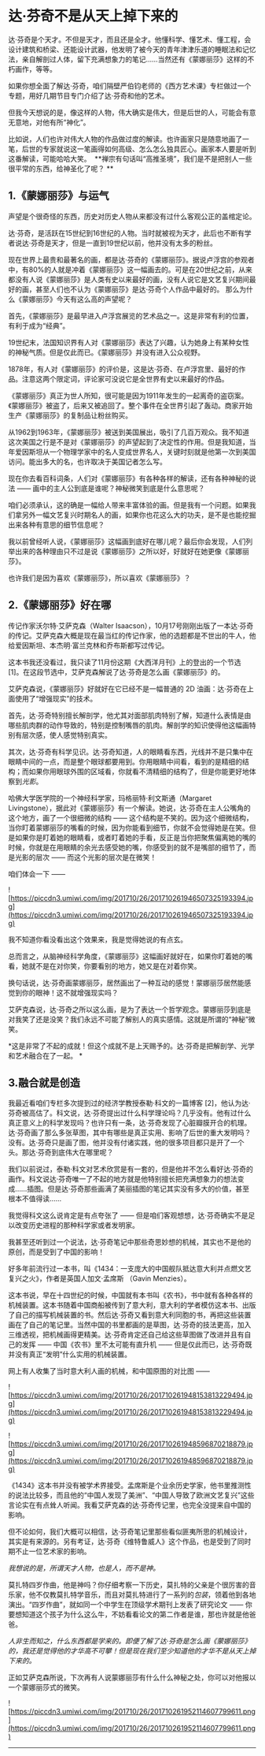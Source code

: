 # 达·芬奇不是从天上掉下来的

达·芬奇是个天才。不但是天才，而且还是全才。他懂科学、懂艺术、懂工程，会设计建筑和桥梁、还能设计武器，他发明了被今天的青年津津乐道的睡眠法和记忆法，亲自解剖过人体，留下充满想象力的笔记……当然还有《蒙娜丽莎》这样的不朽画作，等等。

如果你想全面了解达·芬奇，咱们隔壁严伯钧老师的《西方艺术课》专栏做过一个专题，用好几期节目专门介绍了达·芬奇和他的艺术。

但我今天想说的是，像这样的人物，伟大确实是伟大，但是后世的人，可能会有意无意地，对他有所“神化”。

比如说，人们也许对伟大人物的作品做过度的解读。也许画家只是随意地画了一笔，后世的专家就说这一笔画得如何高级、怎么怎么独具匠心。画家本人要是听到这番解读，可能哈哈大笑。  **禅宗有句话叫“高推圣境”，我们是不是把别人一些很平常的东西，给神圣化了呢？ **

## 1.《蒙娜丽莎》与运气

声望是个很奇怪的东西，历史对历史人物从来都没有过什么客观公正的盖棺定论。

达·芬奇，是活跃在15世纪到16世纪的人物。当时就被视为天才，此后也不断有学者说达·芬奇是天才，但是一直到19世纪以前，他并没有太多的粉丝。

现在世界上最贵和最著名的画，都是达·芬奇的《蒙娜丽莎》。据说卢浮宫的参观者中，有80%的人就是冲着《蒙娜丽莎》这一幅画去的。可是在20世纪之前，从来都没有人说《蒙娜丽莎》是人类有史以来最好的画，没有人说它是文艺复兴期间最好的画，甚至人们也不认为《蒙娜丽莎》是达·芬奇个人作品中最好的。 那么为什么《蒙娜丽莎》今天有这么高的声望呢？

首先，《蒙娜丽莎》是最早进入卢浮宫展览的艺术品之一。这是非常有利的位置，有利于成为“经典”。

19世纪末，法国知识界有人对《蒙娜丽莎》表达了兴趣，认为她身上有某种女性的神秘气质。但是仅此而已。《蒙娜丽莎》并没有进入公众视野。

1878年，有人对《蒙娜丽莎》的评价是，这是达·芬奇、在卢浮宫里、最好的作品。注意这两个限定词，评论家可没说它是全世界有史以来最好的作品。

《蒙娜丽莎》真正为世人所知，很可能是因为1911年发生的一起离奇的盗窃案。《蒙娜丽莎》被盗了，后来又被追回了。整个事件在全世界引起了轰动。商家开始生产《蒙娜丽莎》的复制品让粉丝购买。

从1962到1963年，《蒙娜丽莎》被送到美国展出，吸引了几百万观众。我不知道这次美国之行是不是对《蒙娜丽莎》的声望起到了决定性的作用。但是我知道，当年爱因斯坦从一个物理学家中的名人变成世界名人，关键时刻就是他第一次到美国访问。能出多大的名，也许取决于美国记者怎么写。

现在你去看百科词条，人们对《蒙娜丽莎》有各种各样的解读，还有各种神秘的说法 —— 画中的主人公到底是谁呢？神秘微笑到底是什么意思呢？

咱们必须承认，这的确是一幅给人带来丰富体验的画。但是我有一个问题。如果我们拿另外一幅文艺复兴时期名人的画，如果你也花这么大的功夫，是不是也能挖掘出来各种有意思的细节信息呢？

我以前曾经听人说，《蒙娜丽莎》这幅画到底好在哪儿呢？最后你会发现，人们列举出来的各种理由只不过是说《蒙娜丽莎》之所以好，好就好在她更像《蒙娜丽莎》。

也许我们是因为喜欢《蒙娜丽莎》，所以喜欢《蒙娜丽莎》？ 

## 2.《蒙娜丽莎》好在哪

传记作家沃尔特·艾萨克森（Walter Isaacson），10月17号刚刚出版了一本达·芬奇的传记。艾萨克森大概是现在最当红的传记作家，他的选题都是不世出的牛人，他给爱因斯坦、本杰明·富兰克林和乔布斯都写过传记。

这本书我还没看过，我只读了11月份这期《大西洋月刊》上的登出的一个节选 [1]。在这段节选中，艾萨克森解说了达·芬奇是怎么画《蒙娜丽莎》的。

艾萨克森说，《蒙娜丽莎》好就好在它已经不是一幅普通的 2D 油画：达·芬奇在上面使用了“增强现实”的技术。

首先，达·芬奇特别擅长解剖学，他尤其对面部肌肉特别了解，知道什么表情是由哪些肌肉群的动作导致的，特别是控制嘴唇的肌肉。解剖学的知识使得他这幅画特别有层次感，使人感觉特别真实。

其次，达·芬奇有科学见识。达·芬奇知道，人的眼睛看东西，光线并不是只集中在眼睛中间的一点，而是整个眼球都要用到。你用眼睛中间看，看到的是精细的结构；而如果你用眼球外围的区域看，你就看不清精细的结构了，但是你能更好地体察到*光影*。

哈佛大学医学院的一个神经科学家，玛格丽特·利文斯通（Margaret Livingstone），据此对《蒙娜丽莎》有一个解读。她说，达·芬奇在主人公嘴角的这个地方，画了一个很细微的结构 —— 这个结构是不笑的。因为这个细微结构，当你盯着蒙娜丽莎的嘴看的时候，因为你能看到细节，你就不会觉得她是在笑。但是如果你是盯着她的眼睛看，或者盯着她的手看，反正是当你把聚焦偏离她的嘴的时候，你就是在用眼睛的余光去感受她的嘴，你感受到的就不是嘴部的细节了，而是光影的层次 —— 而这个光影的层次是在微笑！

咱们体会一下 ——  

![https://piccdn3.umiwi.com/img/201710/26/201710261946507325193394.jpg](https://piccdn3.umiwi.com/img/201710/26/201710261946507325193394.jpg)

我不知道你看没看出这个效果来，我是觉得她说的有点玄。

总而言之，从脑神经科学角度，《蒙娜丽莎》这幅画好就好在，如果你盯着她的嘴看，她就不是在对你笑，你要看别的地方，她又是在对着你笑。

换句话说，达·芬奇画蒙娜丽莎，居然画出了一种互动的感觉！蒙娜丽莎居然能感觉到你的眼神！这不就增强现实吗？

艾萨克森说，达·芬奇之所以这么画，是为了表达一个哲学观念。蒙娜丽莎到底是对我笑了还是没笑？我们永远不可能了解别人的真实感情。这就是所谓的“神秘”微笑。

 *这是非常了不起的成就！但这个成就不是上天赐予的。达·芬奇是把解剖学、光学和艺术融合在了一起。 *

## 3.融合就是创造

我最近看咱们专栏多次提到过的经济学教授泰勒·科文的一篇博客 [2]，他认为达·芬奇被高估了。科文说，达·芬奇提出过什么科学理论吗？几乎没有。他有过什么真正意义上的科学发现吗？也许只有一条，达·芬奇发现了心脏瓣膜开合的机理。达·芬奇画了那么多张草图，其中有哪些是真正实用、影响了后世的重大发明吗？没有。达·芬奇只是画了图，他并没有付诸实践，他的很多项目都只是开了一个头。那达·芬奇到底伟大在哪里呢？

我们以前说过，泰勒·科文对艺术欣赏是有一套的，但是他并不怎么看好达·芬奇的画作。科文说达·芬奇唯一了不起的地方就是他特别擅长把充满想象力的想法变成……插图。但是达·芬奇那些画满了美丽插图的笔记其实没有多大的价值，甚至根本不值得读……

我觉得科文这么说肯定是有点夸张了 —— 但是咱们客观想想，达·芬奇确实不是足以改变历史进程的那种科学家或者发明家。

我甚至还听到过一个说法，达·芬奇笔记中那些奇思妙想的机械，其实也不是他的原创，而是受到了中国的影响！

好多年前流行过一本书，叫《1434：一支庞大的中国舰队抵达意大利并点燃文艺复兴之火》，作者是英国人加文·孟席斯 （Gavin Menzies）。

这本书说，早在十四世纪的时候，中国就有本书叫《农书》，书中就有各种各样的机械装置。这本书随着中国商船被传到了意大利，意大利的学者模仿这本书、出版了自己的描写机械装置的书。然后达·芬奇又看到意大利同胞的书，再把这些装置画在了自己的笔记里。当然中国的书里都画的是草图，达·芬奇的技法更高，加入三维透视，把机械画得更精美。达·芬奇肯定还自己给这些草图做了改进并且有自己的发挥 —— 中国《农书》里不太可能有直升机 —— 但是仅此而已，达·芬奇既并没有真正“发明”什么实用的机械装置。

网上有人收集了当时意大利人画的机械，和中国原图的对比图 ——  

![https://piccdn3.umiwi.com/img/201710/26/201710261948153813229494.jpg](https://piccdn3.umiwi.com/img/201710/26/201710261948153813229494.jpg)

![https://piccdn3.umiwi.com/img/201710/26/201710261948596870218879.jpg](https://piccdn3.umiwi.com/img/201710/26/201710261948596870218879.jpg)

《1434》这本书并没有被学术界接受。孟席斯是个业余历史学家，他书里推测性的说法比较多，而且他的“中国人发现了美洲”、“中国人导致了欧洲文艺复兴”这些言论实在有点耸人听闻。我看艾萨克森的达·芬奇传记里，也完全没提来自中国的影响。

但不论如何，我们大概可以相信，达·芬奇笔记里那些看似匪夷所思的机械设计，其实是有来源的。另有考证，达·芬奇《维特鲁威人》这个作品，也是受到了同时期不止一位艺术家的影响。

 *我想说的是，所谓天才人物，也是人，而不是神。*

莫扎特四岁作曲，他是神吗？你仔细考察一下历史，莫扎特的父亲是个很厉害的音乐家，他不仅教莫扎特学音乐，而且对莫扎特进行了一系列的*包装*，领着他到各地演出。“四岁作曲”，就如同一个中学生在顶级学术期刊上发表了研究论文 —— 你要想知道这个孩子为什么这么牛，不妨看看论文的第二作者是谁，那也许就是他爸爸。

 *人非生而知之，什么东西都是学来的。即便了解了达·芬奇是怎么画《蒙娜丽莎》的，我还是觉得他的才华高不可攀！但是现在我们至少知道他的才华不是从天上掉下来的。*

正如艾萨克森所说，下次再有人说蒙娜丽莎有什么什么神秘之处，你可以对他报以一个蒙娜丽莎式的微笑。 

![https://piccdn3.umiwi.com/img/201710/26/201710261952114607799611.png](https://piccdn3.umiwi.com/img/201710/26/201710261952114607799611.png)

---
